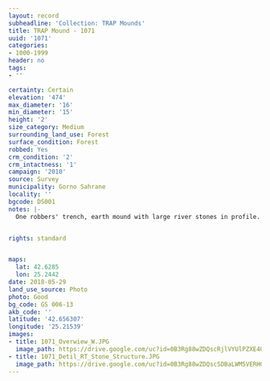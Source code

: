 ```yaml
---
layout: record
subheadline: 'Collection: TRAP Mounds'
title: TRAP Mound - 1071
uuid: '1071'
categories:
- 1000-1999
header: no
tags:
- ''

certainty: Certain
elevation: '474'
max_diameter: '16'
min_diameter: '15'
height: '2'
size_category: Medium
surrounding_land_use: Forest
surface_condition: Forest
robbed: Yes
crm_condition: '2'
crm_intactness: '1'
campaign: '2010'
source: Survey
municipality: Gorno Sahrane
locality: ''
bgcode: DS001
notes: |-
  One robbers' trench, earth mound with large river stones in profile.


rights: standard


maps:
  lat: 42.6285
  lon: 25.2442
date: 2018-05-29
land_use_source: Photo
photo: Good
bg_code: GS 006-13
akb_code: ''
latitude: '42.656307'
longitude: '25.21539'
images:
- title: 1071_Overwiew_W.JPG
  image_path: https://drive.google.com/uc?id=0B3Rg88wZDQscRjlVYUlPZXE4Um8
- title: 1071_Detil_RT_Stone_Structure.JPG
  image_path: https://drive.google.com/uc?id=0B3Rg88wZDQscSDBaLWM5VERHQlU
---
```

